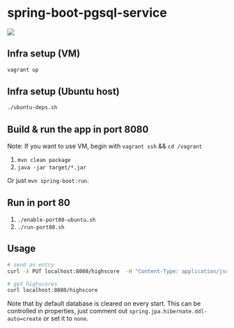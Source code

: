 spring-boot-pgsql-service
=========================

<a title="Build Status" href="https://travis-ci.org/eis/spring-boot-pgsql-service"><img src="https://api.travis-ci.org/eis/spring-boot-pgsql-service.svg?branch=master" /></a>

Infra setup (VM)
----------------

```bash
vagrant up
```

Infra setup (Ubuntu host)
-------------------------

```bash
./ubuntu-deps.sh
```

Build & run the app in port 8080
--------------------------------

Note: If you want to use VM, begin with `vagrant ssh` && `cd /vagrant`

1. `mvn clean package`
2. `java -jar target/*.jar`

Or just `mvn spring-boot:run`.

Run in port 80
--------------

1. `./enable-port80-ubuntu.sh`
2. `./run-port80.sh`

Usage
-----
```bash
# send an entry
curl -X PUT localhost:8080/highscore  -H "Content-Type: application/json" --data "{\"author\":\"me\", \"score\":\"999\",\"date\":\"2017-11-11T13:47:29Z\"}"

# get highscores
curl localhost:8080/highscore
```
Note that by default database is cleared on every start.
This can be controlled in properties, just comment out
`spring.jpa.hibernate.ddl-auto=create` or set it to `none`.